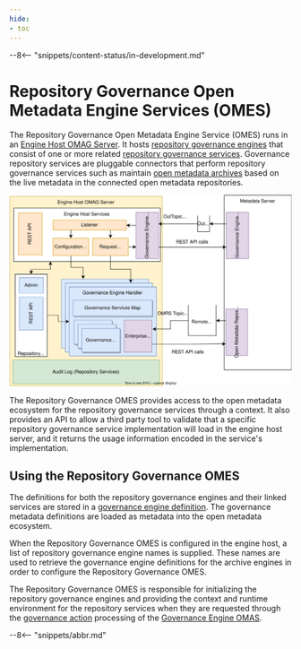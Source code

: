 ```yaml
---
hide:
- toc
---
```


<!-- SPDX-License-Identifier: CC-BY-4.0 -->
<!-- Copyright Contributors to the Egeria project. -->

--8<-- "snippets/content-status/in-development.md"

# Repository Governance Open Metadata Engine Services (OMES)

The Repository Governance Open Metadata Engine Service (OMES) runs in an [Engine Host OMAG Server](/concepts/engine-host). It hosts [repository governance engines](/concepts/repository-governance-engine) that consist of one or more related [repository governance services](/guides/developer/repository-governance-services/overview).  Governance repository services are pluggable connectors that perform repository governance services such as maintain [open metadata archives](/concepts/open-metadata-archive) based on the live metadata in the connected open metadata repositories.

![Repository Governance OMES](repository-governance-engine-services-internals.svg)

The Repository Governance OMES provides access to the open metadata ecosystem for the repository governance services through a context. It also provides an API to allow a third party tool to validate that a specific repository governance service implementation will load in the engine host server, and it returns the usage information encoded in the service's implementation.

## Using the Repository Governance OMES

The definitions for both the repository governance engines and their linked services are stored in a [governance engine definition](/concepts/governance-engine-definition).  The governance metadata definitions are loaded as metadata into the open metadata ecosystem.

When the Repository Governance OMES is configured in the engine host, a list of repository governance engine names is supplied.  These names are used to retrieve the governance engine definitions for the archive engines in order to configure the Repository Governance OMES.

The Repository Governance OMES is responsible for initializing the repository governance engines and providing the context and runtime environment for the repository services when they are requested through the [governance action](/concepts/governance-action) processing of the [Governance Engine OMAS](/services/omas/governance-engine/overview).

--8<-- "snippets/abbr.md"
